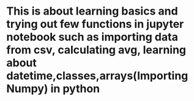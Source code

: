 # This is about learning basics and trying out few functions in jupyter notebook such as importing data from csv, calculating avg, learning about datetime,classes,arrays(Importing Numpy) in python 
